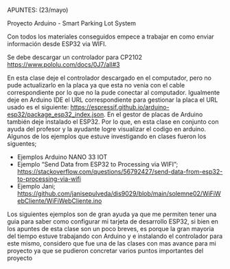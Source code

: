 APUNTES: (23/mayo)

Proyecto Arduino - Smart Parking Lot System

Con todos los materiales conseguidos empece a trabajar en como enviar información desde ESP32 via WIFI.

Se debe descargar un controlador para CP2102
https://www.pololu.com/docs/0J7/all#3

En esta clase deje el controlador descargado en el computador, pero no pude actualizarlo en la placa ya que esta no venia con el cable correspondiente por lo que no la pude conectar al computador. Igualmente deje en Arduino IDE el URL correspondiente para gestionar la placa el URL usado es el siguiente: https://espressif.github.io/arduino-esp32/package_esp32_index.json. En el gestor de placas de Arduino también deje instalado el ESP32. Por lo que, en esta clase en conjunto con ayuda del profesor y la ayudante logre visualizar el codigo en arduino. Algunos de los ejemplos que estuve investigando en clases fueron los siguentes; 

- Ejemplos Arduino NANO 33 IOT
- Ejemplo “Send Data from ESP32 to Processing via WIFI”; https://stackoverflow.com/questions/56792427/send-data-from-esp32-to-processing-via-wifi
- Ejemplo Jani; https://github.com/janisepulveda/dis9029/blob/main/solemne02/WiFiWebCliente/WiFiWebCliente.ino

Los siguientes ejemplos son de gran ayuda ya que me permiten tener una guia para saber como configurar mi tarjeta de desarrollo ESP32, si bien en los apuntes de esta clase son un poco breves, es porque la gran mayoria del tiempo estuve trabajando con Arduino y e instalando el controlador para este mismo, considero que fue una de las clases con mas avance para mi proyecto ya que se pudieron concretar varios puntos importantes del proyecto
